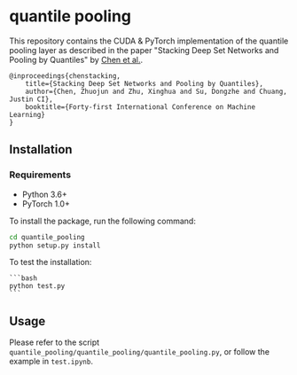 # quantile pooling

This repository contains the CUDA & PyTorch implementation of the quantile pooling layer as described in the paper "Stacking Deep Set Networks and Pooling by Quantiles" by [Chen et al.](https://openreview.net/forum?id=Lgq1E92h1U).

```
@inproceedings{chenstacking,
    title={Stacking Deep Set Networks and Pooling by Quantiles},
    author={Chen, Zhuojun and Zhu, Xinghua and Su, Dongzhe and Chuang, Justin CI},
    booktitle={Forty-first International Conference on Machine Learning}
}
```


## Installation
### Requirements
- Python 3.6+
- PyTorch 1.0+

To install the package, run the following command:

```bash
cd quantile_pooling
python setup.py install
```

To test the installation:
    
    ```bash
    python test.py
    ```

## Usage
Please refer to the script `quantile_pooling/quantile_pooling/quantile_pooling.py`,
or follow the example in `test.ipynb`. 

